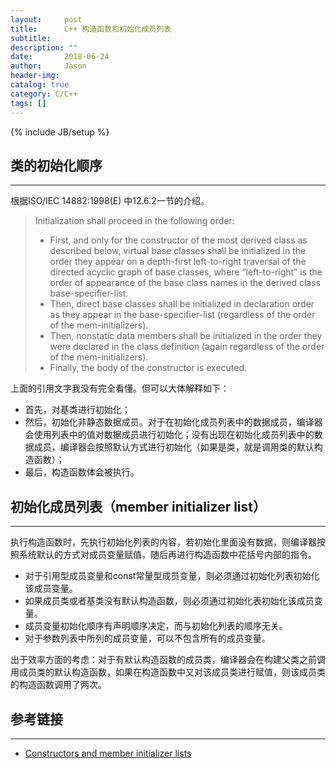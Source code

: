 ```yaml
---
layout:     post
title:      C++ 构造函数和初始化成员列表
subtitle:   
description: ""
date:       2018-06-24
author:     Jason
header-img:
catalog: true
category: C/C++
tags: []
---
```

{% include JB/setup %}



## 类的初始化顺序
---
根据ISO/IEC 14882:1998(E) 中12.6.2一节的介绍。
>Initialization shall proceed in the following order:
>* First, and only for the constructor of the most derived class as described below, virtual base classes shall be initialized in the order they appear on a depth-first left-to-right traversal of the directed acyclic graph of base classes, where “left-to-right” is the order of appearance of the base class names in the derived class base-specifier-list.
>* Then, direct base classes shall be initialized in declaration order as they appear in the base-specifier-list (regardless of the order of the mem-initializers).
>* Then, nonstatic data members shall be initialized in the order they were declared in the class definition (again regardless of the order of the mem-initializers).
>* Finally, the body of the constructor is executed.

上面的引用文字我没有完全看懂。但可以大体解释如下：
* 首先，对基类进行初始化；
* 然后，初始化非静态数据成员。对于在初始化成员列表中的数据成员，编译器会使用列表中的值对数据成员进行初始化；没有出现在初始化成员列表中的数据成员，编译器会按照默认方式进行初始化（如果是类，就是调用类的默认构造函数）；
* 最后，构造函数体会被执行。

## 初始化成员列表（member initializer list）
---
执行构造函数时，先执行初始化列表的内容，若初始化里面没有数据，则编译器按照系统默认的方式对成员变量赋值，随后再进行构造函数中花括号内部的指令。
* 对于引用型成员变量和const常量型成员变量，则必须通过初始化列表初始化该成员变量。
* 如果成员类或者基类没有默认构造函数，则必须通过初始化表初始化该成员变量。
* 成员变量初始化顺序有声明顺序决定，而与初始化列表的顺序无关。
* 对于参数列表中所列的成员变量，可以不包含所有的成员变量。

出于效率方面的考虑：对于有默认构造函数的成员类，编译器会在构建父类之前调用成员类的默认构造函数，如果在构造函数中又对该成员类进行赋值，则该成员类的构造函数调用了两次。

## 参考链接
---
* [Constructors and member initializer lists](http://en.cppreference.com/w/cpp/language/initializer_list)
